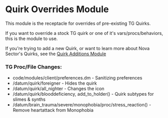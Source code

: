 # Quirk Overrides Module

This module is the receptacle for overrides of pre-existing TG Quirks.

If you want to override a stock TG quirk or one of it's vars/procs/behaviors, this is the module to use.

If you're trying to add a new Quirk, or want to learn more about Nova Sector's Quirks, see the [Quirk Additions Module](/modular_nova/modules/quirks/README.md)

### TG Proc/File Changes:

- code/modules/client/preferences.dm - Sanitizing preferences
- /datum/quirk/foreigner - Hides the quirk
- /datum/quirk/all_nighter - Changes the icon
- /datum/quirk/blooddeficiency, add_to_holder() - Quirk subtypes for slimes & synths
- /datum/brain_trauma/severe/monophobia/proc/stress_reaction() - Remove heartattack from Monophobia
